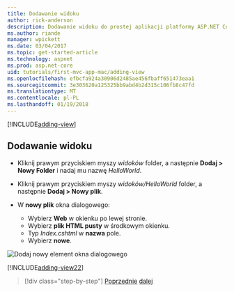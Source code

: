```yaml
---
title: Dodawanie widoku
author: rick-anderson
description: Dodawanie widoku do prostej aplikacji platformy ASP.NET Core MVC
ms.author: riande
manager: wpickett
ms.date: 03/04/2017
ms.topic: get-started-article
ms.technology: aspnet
ms.prod: asp.net-core
uid: tutorials/first-mvc-app-mac/adding-view
ms.openlocfilehash: efbcfa924a30906d2485ae456fbaff651473eaa1
ms.sourcegitcommit: 3e303620a125325bb9abd4b2d315c106fb8c47fd
ms.translationtype: MT
ms.contentlocale: pl-PL
ms.lasthandoff: 01/19/2018
---
```

[!INCLUDE[adding-view](../../includes/mvc-intro/adding_view1.md)]

## <a name="add-a-view"></a>Dodawanie widoku 

* Kliknij prawym przyciskiem myszy *widoków* folder, a następnie **Dodaj > Nowy Folder** i nadaj mu nazwę *HelloWorld*.
* Kliknij prawym przyciskiem myszy *widoków/HelloWorld* folder, a następnie **Dodaj > Nowy plik**.
* W **nowy plik** okna dialogowego:

  * Wybierz **Web** w okienku po lewej stronie.
  * Wybierz **plik HTML pusty** w środkowym okienku.
  * Typ *Index.cshtml* w **nazwa** pole.
  * Wybierz **nowe**.

![Dodaj nowy element okna dialogowego](adding-view/_static/add_view.png)

[!INCLUDE[adding-view22](../../includes/mvc-intro/adding_view2.md)]

>[!div class="step-by-step"]
[Poprzednie](adding-controller.md)
[dalej](adding-model.md)
